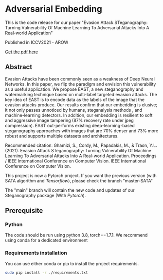 # Adversarial Embedding


This is the code release for our paper "Evasion Attack STeganography: Turning Vulnerability Of Machine Learning To Adversarial Attacks Into A Real-world Application"

Published in ICCV2021 - AROW 

[Get the pdf here](https://openaccess.thecvf.com/content/ICCV2021W/AROW/papers/Ghamizi_Evasion_Attack_STeganography_Turning_Vulnerability_of_Machine_Learning_To_Adversarial_ICCVW_2021_paper.pdf)

## Abstract
Evasion Attacks have been commonly seen as a weakness of Deep Neural Networks. In this paper, we flip the paradigm and envision this vulnerability as a useful application. We propose EAST, a new steganography and watermarking technique based on multi-label targeted evasion attacks. The key idea of EAST is to encode data as the labels of the image that the evasion attacks produce. Our results confirm that our embedding is elusive; it not only passes unnoticed by humans, steganalysis methods , and machine-learning detectors. In addition, our embedding is resilient to soft and aggressive image tampering (87% recovery rate under jpeg compression). EAST out-performs existing deep-learning-based steganography approaches with images that are 70% denser and 73% more robust and supports multiple datasets and architectures.

Recommended citation: Ghamizi, S., Cordy, M., Papadakis, M., & Traon, Y.L. (2021). Evasion Attack STeganography: Turning Vulnerability Of Machine Learning To Adversarial Attacks Into A Real-world Application. Proceedings / IEEE International Conference on Computer Vision. IEEE International Conference on Computer Vision. 

This project is now a Pytorch project. If you want the previous version (with SATA algorithm and *Tensorflow*), please check the branch "master-SATA"

The "main" branch will contain the new code and updates of our Steganography package (With *Pytorch*).


## Prerequisite
### Python
The code should be run using python 3.8, torch==1.7.1. We recommend using conda for a dedicated environment

### Requirements installation

You can use either conda or pip to install the project requirements.

```bash
sudo pip install -r ./requirements.txt
```
